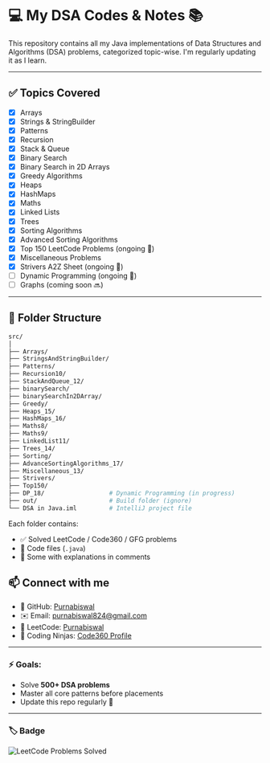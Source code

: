 # 💻 My DSA Codes & Notes 📚

This repository contains all my Java implementations of Data Structures and Algorithms (DSA) problems, categorized topic-wise. I'm regularly updating it as I learn.

---

## ✅ Topics Covered

- [x] Arrays
- [x] Strings & StringBuilder
- [x] Patterns
- [x] Recursion
- [x] Stack & Queue
- [x] Binary Search
- [x] Binary Search in 2D Arrays
- [x] Greedy Algorithms
- [x] Heaps
- [x] HashMaps
- [x] Maths
- [x] Linked Lists
- [x] Trees
- [x] Sorting Algorithms
- [x] Advanced Sorting Algorithms
- [x] Top 150 LeetCode Problems (ongoing 🚀)
- [x] Miscellaneous Problems 
- [x] Strivers A2Z Sheet (ongoing 🚀)
- [ ] Dynamic Programming (ongoing 🚀)
- [ ] Graphs (coming soon 🔜)

---

## 📁 Folder Structure

```bash
src/
│
├── Arrays/
├── StringsAndStringBuilder/
├── Patterns/
├── Recursion10/
├── StackAndQueue_12/
├── binarySearch/
├── binarySearchIn2DArray/
├── Greedy/
├── Heaps_15/
├── HashMaps_16/
├── Maths8/
├── Maths9/
├── LinkedList11/
├── Trees_14/
├── Sorting/
├── AdvanceSortingAlgorithms_17/
├── Miscellaneous_13/
├── Strivers/
├── Top150/
├── DP_18/                  # Dynamic Programming (in progress)
├── out/                    # Build folder (ignore)
└── DSA in Java.iml         # IntelliJ project file

```


Each folder contains:
- ✅ Solved LeetCode / Code360 / GFG problems
- 📄 Code files (`.java`)
- 📝 Some with explanations in comments


## 📫 Connect with me

- 💼 GitHub: [Purnabiswal](https://github.com/Purnabiswal)
- ✉️ Email: [purnabiswal824@gmail.com](mailto:purnabiswal824@gmail.com)
- 🎯 LeetCode: [Purnabiswal](https://leetcode.com/u/Purnabiswal/)
- 🧠 Coding Ninjas: [Code360 Profile](https://www.naukri.com/code360/profile/Purnabiswal)

---

### ⚡ Goals:

- Solve **500+ DSA problems**  
- Master all core patterns before placements  
- Update this repo regularly 💪  

---

### 🏷️ Badge

![LeetCode Problems Solved](https://img.shields.io/badge/LeetCode-90%2B-blue?style=flat&logo=leetcode)
